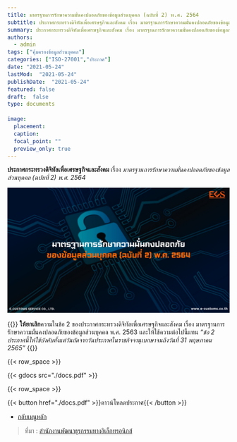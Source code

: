 ```yaml
---
title: มาตรฐานการรักษาความมั่นคงปลอดภัยของข้อมูลส่วนบุคคล (ฉบับที่ 2) พ.ศ. 2564
subtitle: ประกาศกระทรวงดิจิทัลเพื่อเศรษฐกิจและสังคม เรื่อง มาตรฐานการรักษาความมั่นคงปลอดภัยของข้อมูลส่วนบุคคล (ฉบับที่ 2) พ.ศ. 2564
summary: ประกาศกระทรวงดิจิทัลเพื่อเศรษฐกิจและสังคม เรื่อง มาตรฐานการรักษาความมั่นคงปลอดภัยของข้อมูลส่วนบุคคล (ฉบับที่ 2) พ.ศ. 2564
authors:
  - admin
tags: ["คุ้มครองข้อมูลส่วนบุคคล"]
categories: ["ISO-27001","ประกาศ"]
date: "2021-05-24"
lastMod:  "2021-05-24"
publishDate:  "2021-05-24"
featured: false
draft:  false
type: documents

image:
  placement:
  caption:
  focal_point: ""
  preview_only: true
---
```


**ประกาศกระทรวงดิจิทัลเพื่อเศรษฐกิจและสังคม** เรื่อง *มาตรฐานการรักษาความมั่นคงปลอดภัยของข้อมูลส่วนบุคคล (ฉบับที่ 2) พ.ศ. 2564*

![](img.png)

{{<hint warning>}}
**ให้ยกเลิก**ความในข้อ 2 ของประกาศกระทรวงดิจิทัลเพื่อเศรษฐกิจและสังคม เรื่อง มาตรฐานการรักษาความมั่นคงปลอดภัยของข้อมูลส่วนบุคคล พ.ศ. 2563 และให้ใช้ความต่อไปนี้แทน *“ข้อ 2 ประกาศนี้ให้ใช้บังคับตั้งแต่วันถัดจากวันประกาศในราชกิจจานุเบกษาจนถึงวันที่ 31 พฤษภาคม 2565”*
{{</hint >}}

{{< row_space >}}

{{< gdocs src="./docs.pdf" >}}

{{< row_space >}}

 

{{< button href="./docs.pdf" >}}ดาวน์โหลดประกาศ{{< /button >}}

- [กลับเมนูหลัก](../../section/)

> ที่มา : [สำนักงานพัฒนาธุรกรรมทางอิเล็กทรอนิกส์](https://www.mdes.go.th/law/detail/4730-%E0%B8%9B%E0%B8%A3%E0%B8%B0%E0%B8%81%E0%B8%B2%E0%B8%A8%E0%B8%81%E0%B8%A3%E0%B8%B0%E0%B8%97%E0%B8%A3%E0%B8%A7%E0%B8%87%E0%B8%94%E0%B8%B4%E0%B8%88%E0%B8%B4%E0%B8%97%E0%B8%B1%E0%B8%A5%E0%B9%80%E0%B8%9E%E0%B8%B7%E0%B9%88%E0%B8%AD%E0%B9%80%E0%B8%A8%E0%B8%A3%E0%B8%A9%E0%B8%90%E0%B8%81%E0%B8%B4%E0%B8%88%E0%B9%81%E0%B8%A5%E0%B8%B0%E0%B8%AA%E0%B8%B1%E0%B8%87%E0%B8%84%E0%B8%A1-%E0%B9%80%E0%B8%A3%E0%B8%B7%E0%B9%88%E0%B8%AD%E0%B8%87-%E0%B8%A1%E0%B8%B2%E0%B8%95%E0%B8%A3%E0%B8%90%E0%B8%B2%E0%B8%99%E0%B8%81%E0%B8%B2%E0%B8%A3%E0%B8%A3%E0%B8%B1%E0%B8%81%E0%B8%A9%E0%B8%B2%E0%B8%84%E0%B8%A7%E0%B8%B2%E0%B8%A1%E0%B8%A1%E0%B8%B1%E0%B9%88%E0%B8%99%E0%B8%84%E0%B8%87%E0%B8%9B%E0%B8%A5%E0%B8%AD%E0%B8%94%E0%B8%A0%E0%B8%B1%E0%B8%A2%E0%B8%82%E0%B8%AD%E0%B8%87%E0%B8%82%E0%B9%89%E0%B8%AD%E0%B8%A1%E0%B8%B9%E0%B8%A5%E0%B8%AA%E0%B9%88%E0%B8%A7%E0%B8%99%E0%B8%9A%E0%B8%B8%E0%B8%84%E0%B8%84%E0%B8%A5--%E0%B8%89%E0%B8%9A%E0%B8%B1%E0%B8%9A%E0%B8%97%E0%B8%B5%E0%B9%88-%E0%B9%92--%E0%B8%9E-%E0%B8%A8--%E0%B9%92%E0%B9%95%E0%B9%96%E0%B9%94)